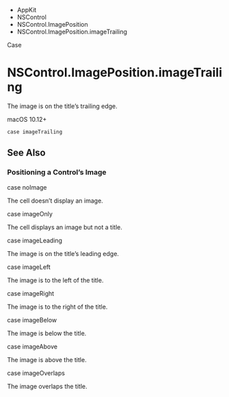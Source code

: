 

- AppKit
- NSControl
- NSControl.ImagePosition
-  NSControl.ImagePosition.imageTrailing 

Case

# NSControl.ImagePosition.imageTrailing

The image is on the title’s trailing edge.

macOS 10.12+

``` source
case imageTrailing
```

## See Also

### Positioning a Control’s Image

case noImage

The cell doesn’t display an image.

case imageOnly

The cell displays an image but not a title.

case imageLeading

The image is on the title’s leading edge.

case imageLeft

The image is to the left of the title.

case imageRight

The image is to the right of the title.

case imageBelow

The image is below the title.

case imageAbove

The image is above the title.

case imageOverlaps

The image overlaps the title.

